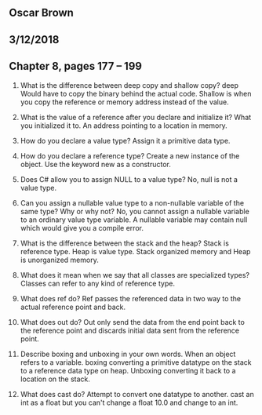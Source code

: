 ## Oscar Brown
## 3/12/2018
## Chapter 8, pages 177 – 199 

1. What is the difference between deep copy and shallow copy? 
deep Would have to copy the binary behind the actual code. Shallow is when you copy the reference or memory address instead of the value.

2. What is the value of a reference after you declare and initialize it?
What you initialized it to. An address pointing to a location in memory.

3. How do you declare a value type?
Assign it a primitive data type. 

4. How do you declare a reference type?
Create a new instance of the object. Use the keyword new as a constructor.

5. Does C# allow you to assign NULL to a value type?
No, null is not a value type.

6. Can you assign a nullable value type to a non-nullable variable of the same type? Why or why not?
No, you cannot assign a nullable variable to an ordinary value type variable. A nullable variable may contain null which would give you a compile error.
 
7. What is the difference between the stack and the heap?
Stack is reference type. Heap is value type. Stack organized memory and Heap is unorganized memory.

8. What does it mean when we say that all classes are specialized types?
Classes can refer to any kind of reference type.

9. What does ref do?
Ref passes the referenced data in two way to the actual reference point and back.

10. What does out do?
Out only send the data from the end point back to the reference point and discards initial data sent from the reference point.

11. Describe boxing and unboxing in your own words.
When an object refers to a variable. boxing converting a primitive datatype on the stack to a reference data type on heap. Unboxing converting it back to a location on the stack.

12. What does cast do?
Attempt to convert one datatype to another. cast an int as a float but you can't change a float 10.0 and change to an int.



